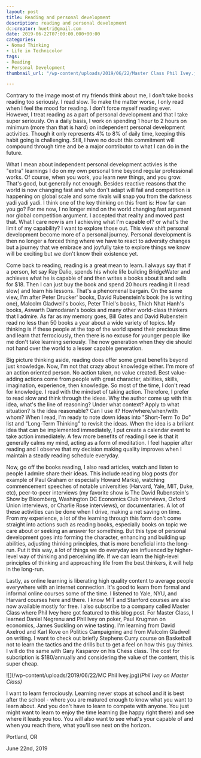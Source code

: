 ```yaml
---
layout: post
title: Reading and personal development
description: reading and personal development
dc:creator: huetri@gmail.com
date: 2019-06-22T07:00:00.000+00:00
categories:
- Nomad Thinking
- Life in Technicolor
tags:
- Reading
- Personal Development
thumbnail_url: "/wp-content/uploads/2019/06/22/Master Class Phil Ivey.jpg"

---
```

Contrary to the image most of my friends think about me, I don't take books reading too seriously.  I read slow.  To make the matter worse, I only read when I feel the mood for reading.  I don't force myself reading ever.  However, I treat reading as a part of personal development and that I take super seriously.  On a daily basis, I work on spending 1 hour to 2 hours on minimum (more than that is hard) on independent personal development activities.  Though it only represents 4% to 8% of daily time, keeping this habit going is challenging.  Still, I have no doubt this commitment will compound through time and be a major contributor to what I can do in the future.

What I mean about independent personal development activies is the "extra" learnings I do on my own personal time beyond regular professional works.  Of course, when you work, you learn new things, and you grow.  That's good, but generally not enough.  Besides reactive reasons that the world is now changing fast and who don't adapt will fail and competition is happening on global scale and some rivals will snap you from the darkness yadi yadi yadi.  I think one of the key thinking on this front is: How far can you go?  For me now, I no longer mind on the world changing fast argument nor global competition argument.  I accepted that reality and moved past that.  What I care now is am I achieving what I'm capable of? or what's the limit of my capability? I want to explore those out.  This view shift personal development become more of a personal journey.  Personal development is then no longer a forced thing where we have to react to adversity changes but a journey that we embrace and joyfully take to explore things we know will be exciting but we don't know their existence yet.

Come back to reading, reading is a great mean to learn.  I always say that if a person, let say Ray Dalio, spends his whole life building BridgeWater and achieves what he is capable of and then writes a books about it and sells for $18.  Then I can just buy the book and spend 20 hours reading it (I read slow) and learn his lessons.  That's a phenomenal bargain.  On the same view, I'm after Peter Drucker' books, David Rubenstein's book (he is writing one), Malcolm Gladwell's books, Peter Thiel's books, Thich Nhat Hanh's books, Aswarth Damodaran's books and many other world-class thinkers that I admire.  As far as my memory goes, Bill Gates and David Rubenstein read no less than 50 books a year about a wide variety of topics.  My thinking is if these people at the top of the world spend their precious time and learn that ferrociously, then there is no excuse for younger people like me don't take learning seriously.  The now generation when they die should not hand over the world to a lesser capable generation.

Big picture thinking aside, reading does offer some great benefits beyond just knowledge.  Now, I'm not that crazy about knowledge either.  I'm more of an action oriented person.  No action taken, no value created.  Best value-adding actions come from people with great character, abilities, skills, imagination, experience, then knowledge.  So most of the time, I don't read for knowledge.  I read with the mindset of taking action.  Therefore, I prefer to read slow and think through the ideas.  Why the author come up with this idea, what's the line of reasoning? Under what context? Apply to what situation? Is the idea reasonable? Can I use it? How/where/when/with whom? When I read, I'm ready to note down ideas into "Short-Term To Do" list and "Long-Term Thinking" to revisit the ideas.  When the idea is a briliant idea that can be implemented immediately, I put create a calendar event to take action immediately.  A few more benefits of reading I see is that it generally calms my mind, acting as a form of meditation.  I feel happier after reading and I observe that my decision making quality improves when I maintain a steady reading schedule everyday.

Now, go off the books reading, I also read articles, watch and listen to people I admire share their ideas.  This include reading blog posts (for example of Paul Graham or especially Howard Marks), watching commencement speeches of notable universities (Harvard, Yale, MIT, Duke, etc), peer-to-peer interviews (my favorite show is The David Rubenstein's Show by Bloomberg, Washington DC Economics Club interviews, Oxford Union interviews, or Charlie Rose interviews), or documentaries.  A lot of these activities can be done when I drive, making a net saving on time.  From my experience, a lot of the learning through this form don't come straight into actions such as reading books, especially books on topic we care about or seeking an answer for something.  But this type of personal development goes into forming the character, enhancing and building up abilities, adjusting thinking principles, that is more beneficial into the long-run.  Put it this way, a lot of things we do everyday are influenced by higher-level way of thinking and perceiving life.  If we can learn the high-level principles of thinking and approaching life from the best thinkers, it will help in the long-run.

Lastly, as online learning is liberating high quality content to average people everywhere with an internet connection.  It's good to learn from formal and informal online courses some of the time.  I listened to Yale, NYU, and Harvard courses here and there.  I know MIT and Stanford courses are also now available mostly for free.  I also subscribe to a company called Master Class where Phil Ivey here got featured to this blog post.  For Master Class, I learned Daniel Negrenu and Phil Ivey on poker, Paul Krugman on economics, James Suckling on wine tasting.  I'm learning from David Axelrod and Karl Rove on Politics Campaigning and from Malcolm Gladwell on writing.  I want to check out briefly Stephens Curry course on Basketball not to learn the tactics and the drills but to get a feel on how this guy thinks.  I will do the same with Gary Kasparov on his Chess class.  The cost for subcription is $180/annually and considering the value of the content, this is super cheap.

![](/wp-content/uploads/2019/06/22/MC Phil Ivey.jpg)_(Phil Ivey on Master Class)_

I want to learn ferrociously.  Learning never stops at school and it is best after the school - where you are matured enough to know what you want to learn about.  And you don't have to learn to compete with anyone.  You just might want to learn to enjoy the time learning (be happy right there) and see where it leads you too.  You will also want to see what's your capable of and when you reach there, what you'll see next on the horizon.

Portland, OR

June 22nd, 2019